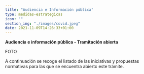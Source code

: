 ```yaml
---
title: "Audiencia e Información pública"
type: medidas-estrategicas
icon: ""
section_img: "./images/covid.jpeg"
date: 2021-11-09T14:26:33+01:00
---
```

**Audiencia e información pública - Tramitación abierta**

FOTO

A continuación se recoge el listado de las iniciativas y propuestas normativas para las que se encuentra abierto este trámite. 